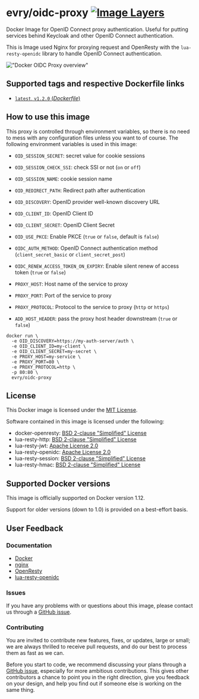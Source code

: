 # evry/oidc-proxy [![Image Layers](https://images.microbadger.com/badges/image/evry/oidc-proxy.svg)](https://microbadger.com/#/images/evry/oidc-proxy)

Docker Image for OpenID Connect proxy authentication. Useful for putting
services behind Keycloak and other OpenID Connect authentication.

This is Image used Nginx for proxying request and OpenResty with the
`lua-resty-openidc` library to handle OpenID Connect authentication.

!["Docker OIDC Proxy overview"](https://raw.githubusercontent.com/evry/docker-oidc-proxy/master/assets/overview.png "Docker OIDC Proxy overview")

## Supported tags and respective Dockerfile links

* [`latest`, `v1.2.0` (*Dockerfile*)](https://github.com/evry/docker-oidc-proxy/blob/master/Dockerfile)

## How to use this image

This proxy is controlled through environment variables, so there is no need to
mess with any configuration files unless you want to of course. The following
environment variables is used in this image:

* `OID_SESSION_SECRET`: secret value for cookie sessions
* `OID_SESSION_CHECK_SSI`: check SSI or not (`on` or `off`)
* `OID_SESSION_NAME`: cookie session name

* `OID_REDIRECT_PATH`: Redirect path after authentication
* `OID_DISCOVERY`: OpenID provider well-known discovery URL
* `OID_CLIENT_ID`: OpenID Client ID
* `OID_CLIENT_SECRET`: OpenID Client Secret
* `OID_USE_PKCE`: Enable PKCE (`true` or `false`, default is `false`)
* `OIDC_AUTH_METHOD`: OpenID Connect authentication method (`client_secret_basic` or `client_secret_post`)
* `OIDC_RENEW_ACCESS_TOKEN_ON_EXPIRY`: Enable silent renew of access token (`true` or `false`)

* `PROXY_HOST`: Host name of the service to proxy
* `PROXY_PORT`: Port of the service to proxy
* `PROXY_PROTOCOL`: Protocol to the service to proxy (`http` or `https`)

* `ADD_HOST_HEADER`: pass the proxy host header downstream (`true` or `false`)

```
docker run \
  -e OID_DISCOVERY=https://my-auth-server/auth \
  -e OID_CLIENT_ID=my-client \
  -e OID_CLIENT_SECRET=my-secret \
  -e PROXY_HOST=my-service \
  -e PROXY_PORT=80 \
  -e PROXY_PROTOCOL=http \
  -p 80:80 \
  evry/oidc-proxy
```

## License

This Docker image is licensed under the [MIT License](https://github.com/evry/docker-oidc-proxy/blob/master/LICENSE).

Software contained in this image is licensed under the following:

* docker-openresty: [BSD 2-clause "Simplified" License](https://github.com/openresty/docker-openresty/blob/master/COPYRIGHT)
* lua-resty-http: [BSD 2-clause "Simplified" License](https://github.com/pintsized/lua-resty-http/blob/master/LICENSE)
* lua-resty-jwt: [Apache License 2.0](https://github.com/cdbattags/lua-resty-jwt/blob/master/LICENSE.txt)
* lua-resty-openidc: [Apache License 2.0](https://github.com/pingidentity/lua-resty-openidc/blob/master/LICENSE.txt)
* lua-resty-session: [BSD 2-clause "Simplified" License](https://github.com/bungle/lua-resty-session/blob/master/LICENSE)
* lua-resty-hmac: [BSD 2-clause "Simplified" License](https://github.com/jkeys089/lua-resty-hmac/#copyright-and-license)

## Supported Docker versions

This image is officially supported on Docker version 1.12.

Support for older versions (down to 1.0) is provided on a best-effort basis.

## User Feedback

### Documentation

* [Docker](http://docs.docker.com)
* [nginx](http://nginx.org/en/docs/)
* [OpenResty](http://openresty.org/)
* [lua-resty-openidc](https://github.com/pingidentity/lua-resty-openidc#readme)

### Issues

If you have any problems with or questions about this image, please contact us
through a [GitHub issue](https://github.com/evry/docker-oidc-proxy/issues).

### Contributing

You are invited to contribute new features, fixes, or updates, large or small;
we are always thrilled to receive pull requests, and do our best to process them
as fast as we can.

Before you start to code, we recommend discussing your plans through a [GitHub
issue](https://github.com/evry/docker-oidc-proxy/issues), especially for more
ambitious contributions. This gives other contributors a chance to point you in
the right direction, give you feedback on your design, and help you find out if
someone else is working on the same thing.
